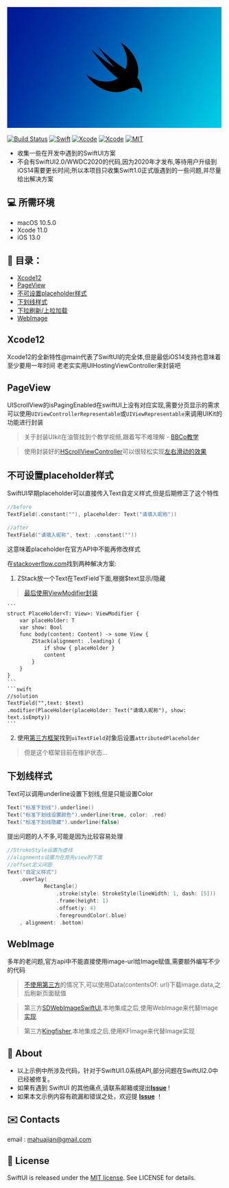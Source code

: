 <img src="https://github.com/Butters2334/SwiftUICode/blob/main/images/banner.png"/>

[![Build Status](https://img.shields.io/badge/platforms-iOS%20%7C%20tvOS%20%7C%20macOS%20%7C%20watchOS-green.svg)](https://github.com/butters2334/SwiftUICode)
[![Swift](https://img.shields.io/badge/Swift-5.1-orange.svg)](https://swift.org)
[![Xcode](https://img.shields.io/badge/Xcode-11.0-blue.svg)](https://developer.apple.com/xcode)
[![Xcode](https://img.shields.io/badge/macOS-15.0-blue.svg)](https://developer.apple.com/macOS)
[![MIT](https://img.shields.io/badge/licenses-MIT-red.svg)](https://opensource.org/licenses/MIT)

- 收集一些在开发中遇到的SwiftUI方案
- 不会有SwiftUI2.0/WWDC2020的代码,因为2020年才发布,等待用户升级到iOS14需要更长时间;所以本项目只收集Swift1.0正式版遇到的一些问题,并尽量给出解决方案

## 💻 所需环境

- macOS 10.5.0
- Xcode 11.0
- iOS 13.0


## 📂 目录：
- [Xcode12](#xcode12)
- [PageView](#pageview)
- [不可设置placeholder样式](#placeholder)
- [下划线样式](#underline)
- [下拉刷新/上拉加载]()
- [WebImage](webimage)


<h2 id="xcode12">Xcode12</h2>

Xcode12的全新特性@main代表了SwiftUI的完全体,但是最低iOS14支持也意味着至少要用一年时间
老老实实用UIHostingViewController来封装吧



<h2 id="pageview">PageView</h2>

UIScrollView的isPagingEnabled在swiftUI上没有对应实现,需要分页显示的需求可以使用`UIViewControllerRepresentable`或`UIViewRepresentable`来调用UIKit的功能进行封装

>关于封装UIkit在油管找到个教学视频,跟着写不难理解 - [BBCo教学](https://www.youtube.com/watch?v=Gpxs3q5Wy84&t=1135s)

>使用封装好的[HScrollViewController](/SwiftUICode/pageview/HScrollViewController.swift)可以很轻松实现[左右滑动的效果](/SwiftUICode/pageview/PageViewSolution.swift)


<h2 id="placeholder">不可设置placeholder样式</h2>

SwiftUI早期placeholder可以直接传入Text自定义样式,但是后期修正了这个特性

```swift
//before
TextField(.constant(""), placeholder: Text("请填入昵称"))
```
```swift
//after
TextField("请填入昵称", text: .constant(""))
```
这意味着placeholder在官方API中不能再修改样式

在[stackoverflow.com](https://stackoverflow.com/questions/57688242/swiftui-how-to-change-the-placeholder-color-of-the-textfield/61041398#61041398)找到两种解决方案:

1. ZStack放一个Text在TextField下面,根据$text显示/隐藏
>[最后使用ViewModifier封装](/SwiftUICode/placeholder/PlaceholderSolution.swift)
>
    ```
    struct PlaceHolder<T: View>: ViewModifier {
        var placeHolder: T
        var show: Bool
        func body(content: Content) -> some View {
            ZStack(alignment: .leading) {
                if show { placeHolder }
                content
            }
        }
    }
    ```
    ```swift
    //solution
    TextField("",text: $text)
    .modifier(PlaceHolder(placeHolder: Text("请填入昵称"), show: text.isEmpty))
    ```

2. 使用[第三方框架](https://github.com/siteline/SwiftUI-Introspect)找到`uiTextField`对象后设置`attributedPlaceholder`
>但是这个框架目前在维护状态...


<h2 id="underline">下划线样式</h2>
Text可以调用underline设置下划线,但是只能设置Color

>
```swift
Text("标准下划线").underline()
Text("标准下划线设置颜色").underline(true, color: .red)
Text("标准下划线隐藏").underline(false)
```

提出问题的人不多,可能是因为比较容易处理
>
```swift
//StrokeStyle设置为虚线
//alignments设置为在原先view的下面
//offset定义间距
Text("自定义样式")
    .overlay(
            Rectangle()
                .stroke(style: StrokeStyle(lineWidth: 1, dash: [5]))
                .frame(height: 1)
                .offset(y: 4)
                .foregroundColor(.blue)
    , alignment: .bottom)
```

<h2 id="webimage">WebImage</h2>
多年的老问题,官方api中不能直接使用image-url给Image赋值,需要额外编写不少的代码

>[不使用第三方](/SwiftUICode/WebImage/SimpleImageDemo.swift)的情况下,可以使用Data(contentsOf: url)下载image.data,之后刷新页面赋值

>第三方[SDWebImageSwiftUI](https://github.com/SDWebImage/SDWebImageSwiftUI),本地集成之后,使用WebImage来代替Image[实现](/SwiftUICode/WebImage/SDImgeDemo.swift)

>第三方[Kingfisher](https://github.com/onevcat/Kingfisher),本地集成之后,使用KFImage来代替Image实现


## 📎 About

* 以上示例中所涉及代码，针对于SwiftUI1.0系统API,部分问题在SwiftUI2.0中已经被修复。
* 如果有遇到 SwiftUI 的其他痛点,请联系邮箱或提出[**Issue**](https://github.com/Butters2334/SwiftUICode/issues/new) !
* 如果本文示例内容有疏漏和错误之处，欢迎提 [**Issue**](https://github.com/Butters2334/SwiftUICode/issues/new) ！



## ✉️ Contacts

email : mahuajian@gmail.com


## 📄 License	

SwiftUI is released under the [MIT license](LICENSE). See LICENSE for details.

